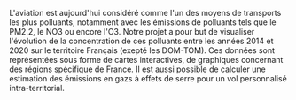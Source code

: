 
L'aviation est aujourd'hui considéré comme l'un des moyens de transports les plus polluants, notamment avec les émissions de polluants tels que le PM2.2, le NO3 ou encore l'O3.
Notre projet a pour but de visualiser l'évolution de la concentration de ces polluants entre les années 2014 et 2020 sur le territoire Français (exepté les DOM-TOM). 
Ces données sont représentées sous forme de cartes interactives, de graphiques concernant des régions spécifique de France. Il est aussi possible de calculer une estimation des émissions en gazs à effets de serre pour un vol personnalisé intra-territorial. 